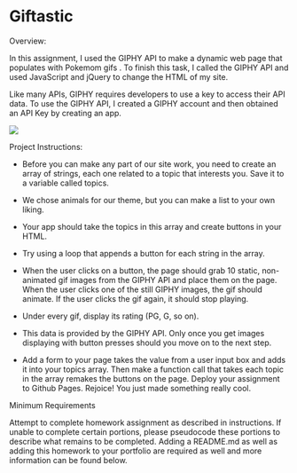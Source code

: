 # Giftastic
Overview:

In this assignment, I used the GIPHY API to make a dynamic web page that populates with Pokemom gifs . To finish this task, I called the GIPHY API and used JavaScript and jQuery to change the HTML of my site.

Like many APIs, GIPHY requires developers to use a key to access their API data. To use the GIPHY API, I created a GIPHY account and then obtained an API Key by creating an app.

<a href="https://drive.google.com/file/d/1Cs5D9t9dVStXiRRpGgTZ_zSm8l29Wfd6/view"><img src="https://drive.google.com/file/d/1Cs5D9t9dVStXiRRpGgTZ_zSm8l29Wfd6/view"></a>

Project Instructions:

- Before you can make any part of our site work, you need to create an array of strings, each one related to a topic that interests you. Save it to a variable called topics.

- We chose animals for our theme, but you can make a list to your own liking.


- Your app should take the topics in this array and create buttons in your HTML.

- Try using a loop that appends a button for each string in the array.

- When the user clicks on a button, the page should grab 10 static, non-animated gif images from the GIPHY API and place them on the page.
When the user clicks one of the still GIPHY images, the gif should animate. If the user clicks the gif again, it should stop playing.

- Under every gif, display its rating (PG, G, so on).

- This data is provided by the GIPHY API.
Only once you get images displaying with button presses should you move on to the next step.

- Add a form to your page takes the value from a user input box and adds it into your topics array. Then make a function call that takes each topic in the array remakes the buttons on the page.
Deploy your assignment to Github Pages.
Rejoice! You just made something really cool.





Minimum Requirements

Attempt to complete homework assignment as described in instructions. If unable to complete certain portions, please pseudocode these portions to describe what remains to be completed. Adding a README.md as well as adding this homework to your portfolio are required as well and more information can be found below.



